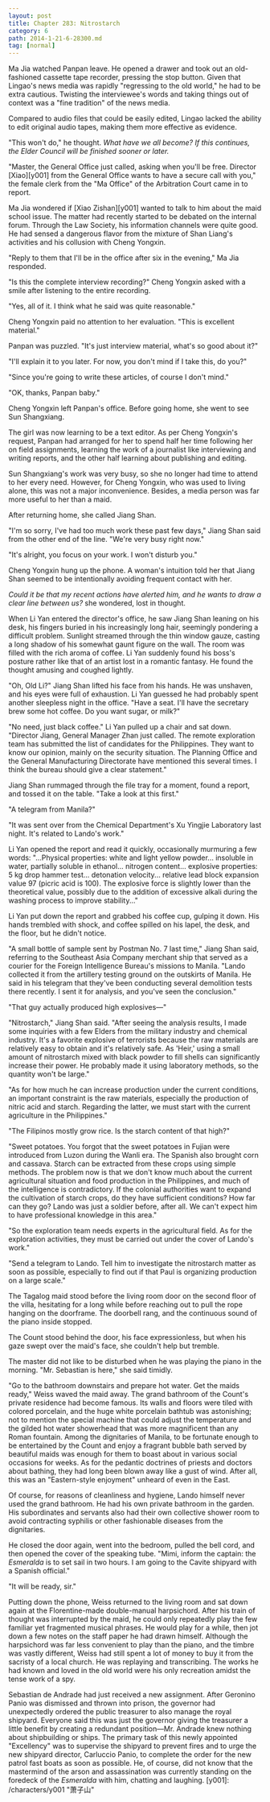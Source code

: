 ```yaml
---
layout: post
title: Chapter 283: Nitrostarch
category: 6
path: 2014-1-21-6-28300.md
tag: [normal]
---
```


Ma Jia watched Panpan leave. He opened a drawer and took out an old-fashioned cassette tape recorder, pressing the stop button. Given that Lingao's news media was rapidly "regressing to the old world," he had to be extra cautious. Twisting the interviewee's words and taking things out of context was a "fine tradition" of the news media.

Compared to audio files that could be easily edited, Lingao lacked the ability to edit original audio tapes, making them more effective as evidence.

"This won't do," he thought. *What have we all become? If this continues, the Elder Council will be finished sooner or later.*

"Master, the General Office just called, asking when you'll be free. Director [Xiao][y001] from the General Office wants to have a secure call with you," the female clerk from the "Ma Office" of the Arbitration Court came in to report.

Ma Jia wondered if [Xiao Zishan][y001] wanted to talk to him about the maid school issue. The matter had recently started to be debated on the internal forum. Through the Law Society, his information channels were quite good. He had sensed a dangerous flavor from the mixture of Shan Liang's activities and his collusion with Cheng Yongxin.

"Reply to them that I'll be in the office after six in the evening," Ma Jia responded.

"Is this the complete interview recording?" Cheng Yongxin asked with a smile after listening to the entire recording.

"Yes, all of it. I think what he said was quite reasonable."

Cheng Yongxin paid no attention to her evaluation. "This is excellent material."

Panpan was puzzled. "It's just interview material, what's so good about it?"

"I'll explain it to you later. For now, you don't mind if I take this, do you?"

"Since you're going to write these articles, of course I don't mind."

"OK, thanks, Panpan baby."

Cheng Yongxin left Panpan's office. Before going home, she went to see Sun Shangxiang.

The girl was now learning to be a text editor. As per Cheng Yongxin's request, Panpan had arranged for her to spend half her time following her on field assignments, learning the work of a journalist like interviewing and writing reports, and the other half learning about publishing and editing.

Sun Shangxiang's work was very busy, so she no longer had time to attend to her every need. However, for Cheng Yongxin, who was used to living alone, this was not a major inconvenience. Besides, a media person was far more useful to her than a maid.

After returning home, she called Jiang Shan.

"I'm so sorry, I've had too much work these past few days," Jiang Shan said from the other end of the line. "We're very busy right now."

"It's alright, you focus on your work. I won't disturb you."

Cheng Yongxin hung up the phone. A woman's intuition told her that Jiang Shan seemed to be intentionally avoiding frequent contact with her.

*Could it be that my recent actions have alerted him, and he wants to draw a clear line between us?* she wondered, lost in thought.

When Li Yan entered the director's office, he saw Jiang Shan leaning on his desk, his fingers buried in his increasingly long hair, seemingly pondering a difficult problem. Sunlight streamed through the thin window gauze, casting a long shadow of his somewhat gaunt figure on the wall. The room was filled with the rich aroma of coffee. Li Yan suddenly found his boss's posture rather like that of an artist lost in a romantic fantasy. He found the thought amusing and coughed lightly.

"Oh, Old Li?" Jiang Shan lifted his face from his hands. He was unshaven, and his eyes were full of exhaustion. Li Yan guessed he had probably spent another sleepless night in the office. "Have a seat. I'll have the secretary brew some hot coffee. Do you want sugar, or milk?"

"No need, just black coffee." Li Yan pulled up a chair and sat down. "Director Jiang, General Manager Zhan just called. The remote exploration team has submitted the list of candidates for the Philippines. They want to know our opinion, mainly on the security situation. The Planning Office and the General Manufacturing Directorate have mentioned this several times. I think the bureau should give a clear statement."

Jiang Shan rummaged through the file tray for a moment, found a report, and tossed it on the table. "Take a look at this first."

"A telegram from Manila?"

"It was sent over from the Chemical Department's Xu Yingjie Laboratory last night. It's related to Lando's work."

Li Yan opened the report and read it quickly, occasionally murmuring a few words: "...Physical properties: white and light yellow powder... insoluble in water, partially soluble in ethanol... nitrogen content... explosive properties: 5 kg drop hammer test... detonation velocity... relative lead block expansion value 97 (picric acid is 100). The explosive force is slightly lower than the theoretical value, possibly due to the addition of excessive alkali during the washing process to improve stability..."

Li Yan put down the report and grabbed his coffee cup, gulping it down. His hands trembled with shock, and coffee spilled on his lapel, the desk, and the floor, but he didn't notice.

"A small bottle of sample sent by Postman No. 7 last time," Jiang Shan said, referring to the Southeast Asia Company merchant ship that served as a courier for the Foreign Intelligence Bureau's missions to Manila. "Lando collected it from the artillery testing ground on the outskirts of Manila. He said in his telegram that they've been conducting several demolition tests there recently. I sent it for analysis, and you've seen the conclusion."

"That guy actually produced high explosives—"

"Nitrostarch," Jiang Shan said. "After seeing the analysis results, I made some inquiries with a few Elders from the military industry and chemical industry. It's a favorite explosive of terrorists because the raw materials are relatively easy to obtain and it's relatively safe. As 'Heir,' using a small amount of nitrostarch mixed with black powder to fill shells can significantly increase their power. He probably made it using laboratory methods, so the quantity won't be large."

"As for how much he can increase production under the current conditions, an important constraint is the raw materials, especially the production of nitric acid and starch. Regarding the latter, we must start with the current agriculture in the Philippines."

"The Filipinos mostly grow rice. Is the starch content of that high?"

"Sweet potatoes. You forgot that the sweet potatoes in Fujian were introduced from Luzon during the Wanli era. The Spanish also brought corn and cassava. Starch can be extracted from these crops using simple methods. The problem now is that we don't know much about the current agricultural situation and food production in the Philippines, and much of the intelligence is contradictory. If the colonial authorities want to expand the cultivation of starch crops, do they have sufficient conditions? How far can they go? Lando was just a soldier before, after all. We can't expect him to have professional knowledge in this area."

"So the exploration team needs experts in the agricultural field. As for the exploration activities, they must be carried out under the cover of Lando's work."

"Send a telegram to Lando. Tell him to investigate the nitrostarch matter as soon as possible, especially to find out if that Paul is organizing production on a large scale."

The Tagalog maid stood before the living room door on the second floor of the villa, hesitating for a long while before reaching out to pull the rope hanging on the doorframe. The doorbell rang, and the continuous sound of the piano inside stopped.

The Count stood behind the door, his face expressionless, but when his gaze swept over the maid's face, she couldn't help but tremble.

The master did not like to be disturbed when he was playing the piano in the morning. "Mr. Sebastian is here," she said timidly.

"Go to the bathroom downstairs and prepare hot water. Get the maids ready," Weiss waved the maid away. The grand bathroom of the Count's private residence had become famous. Its walls and floors were tiled with colored porcelain, and the huge white porcelain bathtub was astonishing; not to mention the special machine that could adjust the temperature and the gilded hot water showerhead that was more magnificent than any Roman fountain. Among the dignitaries of Manila, to be fortunate enough to be entertained by the Count and enjoy a fragrant bubble bath served by beautiful maids was enough for them to boast about in various social occasions for weeks. As for the pedantic doctrines of priests and doctors about bathing, they had long been blown away like a gust of wind. After all, this was an "Eastern-style enjoyment" unheard of even in the East.

Of course, for reasons of cleanliness and hygiene, Lando himself never used the grand bathroom. He had his own private bathroom in the garden. His subordinates and servants also had their own collective shower room to avoid contracting syphilis or other fashionable diseases from the dignitaries.

He closed the door again, went into the bedroom, pulled the bell cord, and then opened the cover of the speaking tube. "Mimi, inform the captain: the *Esmeralda* is to set sail in two hours. I am going to the Cavite shipyard with a Spanish official."

"It will be ready, sir."

Putting down the phone, Weiss returned to the living room and sat down again at the Florentine-made double-manual harpsichord. After his train of thought was interrupted by the maid, he could only repeatedly play the few familiar yet fragmented musical phrases. He would play for a while, then jot down a few notes on the staff paper he had drawn himself. Although the harpsichord was far less convenient to play than the piano, and the timbre was vastly different, Weiss had still spent a lot of money to buy it from the sacristy of a local church. He was replaying and transcribing. The works he had known and loved in the old world were his only recreation amidst the tense work of a spy.

Sebastian de Andrade had just received a new assignment. After Geronino Panio was dismissed and thrown into prison, the governor had unexpectedly ordered the public treasurer to also manage the royal shipyard. Everyone said this was just the governor giving the treasurer a little benefit by creating a redundant position—Mr. Andrade knew nothing about shipbuilding or ships. The primary task of this newly appointed "Excellency" was to supervise the shipyard to prevent fires and to urge the new shipyard director, Carluccio Panio, to complete the order for the new patrol fast boats as soon as possible. He, of course, did not know that the mastermind of the arson and assassination was currently standing on the foredeck of the *Esmeralda* with him, chatting and laughing.
[y001]: /characters/y001 "萧子山"